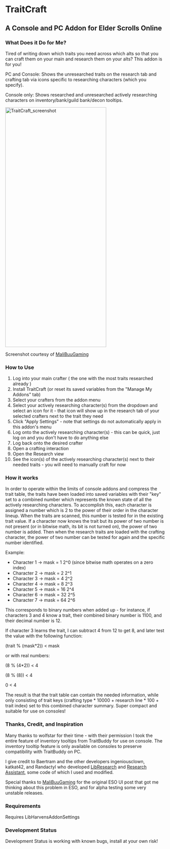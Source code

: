 # TraitCraft

## A Console and PC Addon for Elder Scrolls Online

### What Does it Do for Me?

Tired of writing down which traits you need across which alts so that you can craft them on your main and research them on your alts?  This addon is for you!

PC and Console:  Shows the unresearched traits on the research tab and crafting tab via icons specific to researching characters (which you specify).

Console only:  Shows researched and unresearched actively researching characters on inventory/bank/guild bank/decon tooltips.

<img width="318" height="756" alt="TraitCraft_screenshot" src="https://github.com/user-attachments/assets/5fe33590-cdb0-4c8e-9774-f14feb4768b1" />

Screenshot courtesy of [MaliBuuGaming](https://www.esoui.com/forums/member.php?u=83968)

### How to Use
1. Log into your main crafter ( the one with the most traits researched already )
2. Install TraitCraft (or reset its saved variables from the "Manage My Addons" tab)
3. Select your crafters from the addon menu
4. Select your actively researching character(s) from the dropdown and select an icon for it - that icon will show up in the research tab of your selected crafters next to the trait they need
5. Click "Apply Settings" - note that settings do not automatically apply in this addon's menu
6. Log onto the actively researching character(s) - this can be quick, just log on and you don't have to do anything else
7. Log back onto the desired crafter
8. Open a crafting interaction
9. Open the Research view
10. See the icon(s) of the actively researching character(s) next to their needed traits - you will need to manually craft for now

### How it works

In order to operate within the limits of console addons and compress the trait table, the traits have been loaded into saved variables with their "key" set to a combined number which represents the known state of all the actively researching characters.  To accomplish this, each character is assigned a number which is 2 to the power of their order in the character lineup.  When the traits are scanned, this number is tested for in the existing trait value.  If a character now knows the trait but its power of two number is not present (or in bitwise math, its bit is not turned on), the power of two number is added.  Then when the research traits are loaded with the crafting character, the power of two number can be tested for again and the specific number identified.

Example:
* Character 1 → mask = 1   2^0 (since bitwise math operates on a zero index)
* Character 2 → mask = 2   2^1
* Character 3 → mask = 4   2^2
* Character 4 → mask = 8   2^3
* Character 5 → mask = 16  2^4
* Character 6 → mask = 32  2^5
* Character 7 → mask = 64  2^6

This corresponds to binary numbers when added up - for instance, if characters 3 and 4 know a trait, their combined binary number is 1100, and their decimal number is 12.

If character 3 learns the trait, I can subtract 4 from 12 to get 8, and later test the value with the following function:

(trait % (mask*2)) < mask

or with real numbers:

(8 % (4*2)) < 4  

(8 % (8)) < 4

0 < 4

The result is that the trait table can contain the needed information, while only consisting of trait keys (crafting type * 10000 + research line * 100 + trait index) set to this combined character summary.  Super compact and suitable for use on consoles!

### Thanks, Credit, and Inspiration

Many thanks to wolfstar for their time - with their permission I took the entire feature of inventory tooltips from TraitBuddy for use on console.  The inventory tooltip feature is only available on consoles to preserve compatibility with TraitBuddy on PC.

I give credit to Baertram and the other developers ingeniousclown, katkat42, and Randactyl who developed [LibResearch](https://www.esoui.com/downloads/info517-LibResearch.html) and [Research Assistant](https://www.esoui.com/downloads/info111-ResearchAssistantFindyourresearchableitems.html), some code of which I used and modified.  

Special thanks to [MaliBuuGaming](https://www.esoui.com/forums/member.php?u=83968) for the original ESO UI post that got me thinking about this problem in ESO, and for alpha testing some very unstable releases. 

### Requirements

Requires LibHarvensAddonSettings

### Development Status

Development Status is working with known bugs, install at your own risk!
